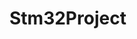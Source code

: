 # Stm32Project 

<!--
Dependencies: 
- **System.IO.Ports** (Version **4.4.0**). 

In order to run Simulation3d application, write the following fommand into console: 
```
simulate.cmd
```

In order to run the app without building, write: 
```
simulate.cmd --no-build
```
-->
